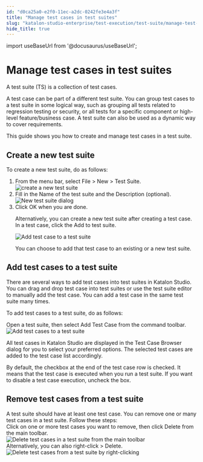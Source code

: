 ```yaml
---
id: "d0ca25a0-e2f0-11ec-a2dc-0242fe3e4a3f"
title: "Manage test cases in test suites"
slug: "katalon-studio-enterprise/test-execution/test-suite/manage-test-cases-in-test-suites"
hide_title: true
---
```

import useBaseUrl from '@docusaurus/useBaseUrl';


# <a id="id" class="anchor_top_offset"/><a id="ariaid-title1" class="anchor_top_offset"/>Manage test cases in test suites

<p xmlns="http://www.w3.org/1999/xhtml" className="p">A test suite (TS) is a collection of test cases.</p> 
<p xmlns="http://www.w3.org/1999/xhtml" className="p">A test case can be part of a different test suite. You can group test cases to a test suite in some logical way, such as grouping all tests related to regression testing or security, or all tests for a specific component or high-level feature/business case. A test suite can also be used as a dynamic way to cover requirements.</p> 
<p xmlns="http://www.w3.org/1999/xhtml" className="p">This guide shows you how to create and manage test cases in a test suite.</p> 

## <a id="task-8314" class="anchor_top_offset"/>Create a new test suite

<section xmlns="http://www.w3.org/1999/xhtml" className="section context">To create a new test suite, do as follows:</section> 
<ol xmlns="http://www.w3.org/1999/xhtml" className="ol steps"><li className="li step stepexpand"><span className="ph cmd">From the menu bar, select <span className="ph uicontrol">File</span> &gt; <span className="ph uicontrol">New</span> &gt; <span className="ph uicontrol">Test         Suite</span>.</span><div className="itemgroup info"><img className="image" width={600} src={useBaseUrl("/75b39800-0329-11ed-a2dc-0242fe3e4a3f.png")} alt="create a new test suite" /></div></li><li className="li step stepexpand"><span className="ph cmd">Fill in the <span className="ph uicontrol">Name</span> of the test suite and the       <span className="ph uicontrol">Description</span> (optional).</span><div className="itemgroup info"><img className="image" width={600} src={useBaseUrl("/75cbdaf0-0329-11ed-a2dc-0242fe3e4a3f.png")} alt="New test suite dialog" /></div></li><li className="li step stepexpand"><span className="ph cmd">Click <span className="ph uicontrol">OK</span> when you are done.</span><div className="itemgroup info"><p className="p">Alternatively, you can create a new test suite after creating a         test case. In a test case, click the <span className="ph uicontrol">Add to test           suite</span>.</p></div><div className="itemgroup stepxmp"><img className="image" src={useBaseUrl("/75d46670-0329-11ed-a2dc-0242fe3e4a3f.png")} alt="Add test case to a test suite" /></div><div className="itemgroup info"><p className="p">You can choose to add that test case to an         existing or a new test suite.</p></div></li></ol> 

## <a id="task-39" class="anchor_top_offset"/>Add test cases to a test suite

<p xmlns="http://www.w3.org/1999/xhtml" className="shortdesc">There are several ways to add test cases into test suites in <span className="ph">Katalon Studio</span>. You can drag and drop test case into test suites or use the test suite editor to manually add the test case. You can add a test case in the same test suite many times.</p> 
<section xmlns="http://www.w3.org/1999/xhtml" className="section context"><p className="p">To add test cases to a test suite, do as follows:</p></section> 
<div xmlns="http://www.w3.org/1999/xhtml" className="li step p"><span className="ph cmd">Open a test suite, then select <span className="ph uicontrol">Add
      Test Case</span> from the command toolbar.</span><div className="itemgroup stepxmp"><img className="image" width={500} src={useBaseUrl("/760a4380-0329-11ed-a2dc-0242fe3e4a3f.png")} alt="Add test cases to a test suite" /></div></div>
<section xmlns="http://www.w3.org/1999/xhtml" className="section result"><p className="p">All test cases in <span className="ph">Katalon Studio</span> are displayed in the     <span className="ph uicontrol">Test Case Browser</span> dialog for you to select your     preferred options. The selected test cases are added to the test     case list accordingly.</p><p className="p">By default, the checkbox at the end of the test case row is checked. It means that the test case is executed when you run a test suite. If you want to disable a test case execution, uncheck the box.</p></section> 

## <a id="task-7577" class="anchor_top_offset"/>Remove test cases from a test suite

<section xmlns="http://www.w3.org/1999/xhtml" className="section context">A test suite should have at least one test case. You can remove one or many test cases in a test suite. Follow these steps:</section> 
<div xmlns="http://www.w3.org/1999/xhtml" className="li step p"><span className="ph cmd">Click on one or more  test cases you want to remove, then click <span className="ph uicontrol">Delete</span> from the main toolbar.</span><div className="itemgroup stepxmp"><img className="image" width={500} src={useBaseUrl("/7612cf00-0329-11ed-a2dc-0242fe3e4a3f.png")} alt="Delete test cases in a test suite from the main toolbar" /></div><div className="itemgroup info">Alternatively, you can also right-click &gt; <span className="ph uicontrol">Delete</span>.</div><div className="itemgroup stepxmp"><img className="image" width={500} src={useBaseUrl("/75ed6cb0-0329-11ed-a2dc-0242fe3e4a3f.png")} alt="Delete test cases from a test suite by right-clicking" /></div></div>
